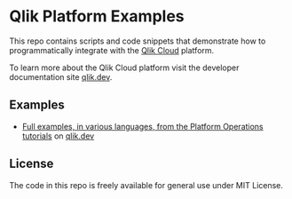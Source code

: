 # Qlik Platform Examples
This repo contains scripts and code snippets that demonstrate how to programmatically integrate with the [Qlik Cloud](https://www.qlik.com/us/products/qlik-cloud) platform.

To learn more about the Qlik Cloud platform visit the developer documentation site [qlik.dev](https://qlik.dev).

## Examples
* [Full examples, in various languages, from the Platform Operations tutorials](./qlik.dev/tutorials/platform-operations) on [qlik.dev](https://qlik.dev/tutorials#platform-operations)

## License
The code in this repo is freely available for general use under MIT License.
